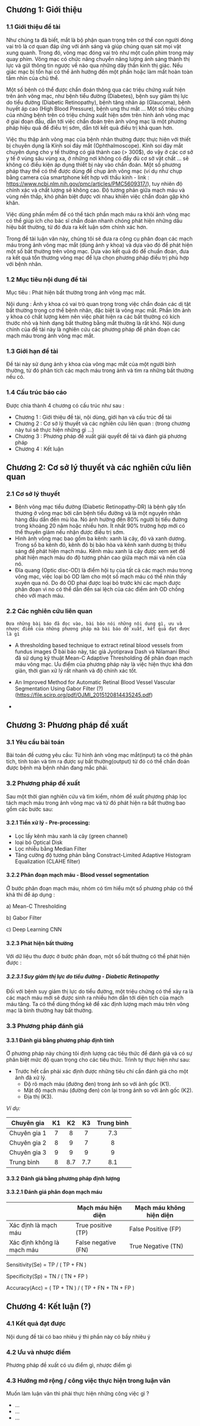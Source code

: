## Chương 1: Giới thiệu
### 1.1 Giới thiệu đề tài
Như chúng ta đã biết, mắt là bộ phận quan trọng trên cơ thể con người đóng vai trò là cơ quan đáp ứng với ánh sáng và giúp chúng quan sát mọi vật xung quanh. Trong đó, võng mạc đóng vai trò như một cuốn phim trong máy quay phim. Võng mạc có chức năng chuyển năng lượng ánh sáng thành thị lực và gửi thông tin ngược về não qua những dây thần kinh thị giác. Nếu giác mạc bị tổn hại có thể ảnh hưởng đến một phần hoặc làm mất hoàn toàn tầm nhìn của chủ thể.

Một số bệnh có thể được chẩn đoán thông qua các triệu chứng xuất hiện trên ảnh võng mạc, như bệnh tiểu đường (Diabetes), bệnh suy giảm thị lực do tiểu đường (Diabetic Retinopathy), bệnh tăng nhãn áp (Glaucoma), bệnh huyết áp cao (High Blood Pressure), bệnh ung thư mắt ... Một số triệu chứng của những bệnh trên có triệu chứng xuất hiện sớm trên hình ảnh võng mạc ở giai đoạn đầu, dẫn tới việc chẩn đoán trên ảnh võng mạc là một phương pháp hiệu quả để điều trị sớm, dẫn tới kết quả điều trị khả quan hơn. 

Việc thu thập ảnh võng mạc của bệnh nhân thường được thực hiện với thiết bị chuyên dụng là Kính soi đáy mắt (Ophthalmoscope). Kính soi đáy mắt chuyên dụng cho y tế thường có giá thành cao (> 300$), do vậy ở các cơ sở y tế ở vùng sâu vùng xa, ở những nơi không có đầy đủ cơ sở vật chất ... sẽ không có điều kiện áp dụng thiết bị này vào chẩn đoán. Một số phương pháp thay thế có thể được dùng để chụp ảnh võng mạc (ví dụ như chụp bằng camera của smartphone kết hợp với thấu kính - link : https://www.ncbi.nlm.nih.gov/pmc/articles/PMC5609317/), tuy nhiên độ chính xác và chất lượng sẽ không cao. Độ tương phản giữa mạch máu và vùng nền thấp, khó phân biệt được với nhau khiến việc chẩn đoán gặp khó khăn.



Việc dùng phần mềm để có thể tách phần mạch máu ra khỏi ảnh võng mạc có thể giúp ích cho bác sĩ chẩn đoán nhanh chóng phát hiện những dấu hiệu bất thường, từ đó đưa ra kết luận sớm chính xác hơn.

Trong đề tài luận văn này, chúng tôi sẽ đưa ra công cụ phân đoạn các mạch máu trong ảnh võng mạc mắt (dùng ảnh y khoa) và dựa vào đó để phát hiện một số bất thường trên võng mạc. Dựa vào kết quả đó để chuẩn đoán, đưa ra kết quá tổn thương võng mạc để lựa chọn phương pháp điều trị phù hợp với bệnh nhân.
### 1.2 Mục tiêu nội dung đề tài
Mục tiêu : Phát hiện bất thường trong ảnh võng mạc mắt.

Nội dung : Ảnh y khoa có vai trò quan trọng trong việc chẩn đoán các dị tật bất thường trong cơ thể bệnh nhân, đặc biệt là võng mạc mắt. Phần lớn ảnh y khoa có chất lượng kém nên việc phát hiện ra các bất thường có kích thước nhỏ và hình dạng bất thường bằng mắt thường là rất khó. Nội dung chính của đề tài này là nghiên cứu các phương pháp để phân đoạn các mạch máu trong ảnh võng mạc mắt.
### 1.3 Giới hạn đề tài
Đề tài này sử dụng ảnh y khoa của võng mạc mắt của một người bình thường, từ đó phân tích các mạch máu trong ảnh và tìm ra những bất thường nếu có.
### 1.4 Cấu trúc báo cáo
Được chia thành 4 chương có cấu trúc như sau : 
  - Chương 1 : Giới thiệu đề tài, nội dùng, giới hạn và cấu trúc đề tài
  - Chương 2 : Cơ sở lý thuyết và các nghiên cứu liên quan : (trong chương này tui sẽ thực hiện những gì ...)
  - Chương 3 : Phương pháp đề xuất giải quyết đề tài và đánh giá phương pháp
  - Chương 4 : Kết luận
## Chương 2: Cơ sở lý thuyết và các nghiên cứu liên quan
### 2.1 Cơ sở lý thuyết
  * Bệnh võng mạc tiểu đường (Diabetic Retinopathy-DR) là bệnh gây tổn thương ở võng mạc bởi căn bệnh tiểu đường và là một nguyên nhân hàng đầu dẩn đến mù lòa. Nó ảnh hưởng đến 80% người bị tiểu đường trong khoảng 20 năm hoặc nhiều hơn. Ít nhất 90% trường hợp mới có thể thuyên giảm nếu nhận được điều trị sớm.
  * Hình ảnh võng mạc bao gồm ba kênh: xanh lá cây, đỏ và xanh dương. Trong số ba kênh đó, kênh đỏ bị bão hòa và kênh xanh dương bị thiếu sáng để phát hiện mạch máu. Kênh màu xanh lá cây được xem xet để phát hiện mạch máu do độ tương phản cao giữa mạch mái và nền của nó. 
  * Đĩa quang (Optic disc-OD) là điểm hội tụ của tất cả các mạch máu trong võng mạc, việc loại bỏ OD làm cho một số mạch máu có thể nhìn thấy xuyên qua nó. Do đó OD phai được loại bỏ trước khi các mạch được phân đoạn vì no có thể dẫn đến sai lệch của các điểm ảnh OD chồng chéo với mạch máu.
### 2.2 Các nghiên cứu liên quan
```
Đưa những bài báo đã đọc vào, bài báo nói những nội dung gì, ưu và nhược điểm của những phương pháp mà bài báo đề xuất, kết quả đạt được là gì
```
- A thresholding based technique to extract retinal blood vessels from fundus images
Ở bài báo này, tác giả Jyotiprava Dash và Nilamani Bhoi đã sử dụng kỹ thuật Mean-C Adaptive Thresholding để phân đoạn mạch máu võng mạc. Ưu điểm của phương pháp này là việc hiện thực khá đơn giản, thời gian xử lý rất nhanh và độ chính xác tốt.

- An Improved Method for Automatic Retinal Blood Vessel Vascular Segmentation Using Gabor Filter (?) (https://file.scirp.org/pdf/OJMI_2015120814435245.pdf)

- 

## Chương 3: Phương pháp đề xuất
### 3.1 Yêu cầu bài toán
Bài toán đề cương yêu cầu: Từ hình ảnh võng mạc mắt(input) ta có thê phân tích, tính toán và tìm ra được sự bất thường(output) từ đó có thể chẩn đoán được bệnh mà bệnh nhân đang mắc phải.
### 3.2 Phương pháp đề xuất
Sau một thời gian nghiên cứu và tìm kiếm, nhóm đề xuất phương pháp lọc tách mạch máu trong ảnh võng mạc và từ đó phát hiện ra bất thường bao gồm các bước sau:
#### 3.2.1 Tiền xử lý - Pre-processing:
  - Lọc lấy kênh màu xanh lá cây (green channel)
  - loại bỏ Optical Disk
  - Lọc nhiễu bằng Median Filter
  - Tăng cường độ tương phản bằng Constract-Limited Adaptive Histogram Equalization (CLAHE filter)
#### 3.2.2 Phân đoạn mạch máu - Blood vessel segmentation
  Ở bước phân đoạn mạch máu, nhóm có tìm hiểu một số phương pháp có thể khả thi để áp dụng :
  
   a) Mean-C Thresholding
   
   b) Gabor Filter
   
   c) Deep Learning CNN 
#### 3.2.3 Phát hiện bất thường 
  Với dữ liệu thu được ở bước phân đoạn, một số bất thường có thể phát hiện được :
##### 3.2.3.1 Suy giảm thị lực do tiểu đường - Diabetic Retinopathy
  Đối với bệnh suy giảm thị lực do tiểu đường, một triệu chứng có thể xảy ra là các mạch máu mới sẽ được sinh ra nhiều hơn dẫn tới diện tích của mạch máu tăng. Ta có thể dùng thống kê để xác định lượng mạch máu trên võng mạc là bình thường hay bất thường.

### 3.3 Phương pháp đánh giá
#### 3.3.1 Đánh giá bằng phương pháp định tính
  Ở phương pháp này chúng tôi định lượng các tiêu thức để đánh giá và có sự phân biệt mức độ quan trọng cho các tiêu thức. Trình tự thực hiện như sau:

 * Trước hết cần phải xác định được những tiêu chí cần đánh giá cho một ảnh đã xử lý.
   * Độ rõ mạch máu (đường đen) trong ảnh so với ảnh gốc (K1).
   * Mật độ mạch máu (đường đen) còn lại trong ảnh so với ảnh gốc (K2).
   * Địa thị (K3).

 *Ví dụ:*

|    Chuyên gia| K1 | K2 | K3 | Trung bình |
|--------------|:----:|:----:|:----:|:----:|
|Chuyên gia 1  | 7  | 8  | 7  |  7.3 |
|Chuyên gia 2  | 8  | 9  | 7  |  8   |
|Chuyên gia 3  | 9  | 9  | 9  |  9   |
|Trung bình    | 8  |8.7 |7.7 |  8.1 |

#### 3.3.2 Đánh giá bằng phương pháp định lượng

#### 3.3.2.1 Đánh giá phân đoạn mạch máu 
  
|                          | Mạch máu hiện diện | Mạch máu không hiện diện |
|--------------------------|--------------------|--------------------------|
|Xác định là mạch máu      |True positive (TP)  |False Positive (FP)       |
|Xác định không là mạch máu|False negative (FN) |True Negative (TN)        |

Sensitivity(Se) = TP / ( TP + FN )

Specificity(Sp) = TN / ( TN + FP )

Accuracy(Acc)   = ( TP + TN ) / ( TP + FN + TN + FP )

## Chương 4: Kết luận (?)
### 4.1 Kết quả đạt được
Nội dung đề tài có bao nhiêu ý thì phần này có bấy nhiêu ý
### 4.2 Ưu và nhược điểm
Phương pháp đề xuất có ưu điểm gì, nhược điểm gì
### 4.3 Hướng mở rộng / công việc thực hiện trong luận văn
Muốn làm luận văn thì phải thực hiện những công việc gì ?
 - ...
 - ...
 - ...
